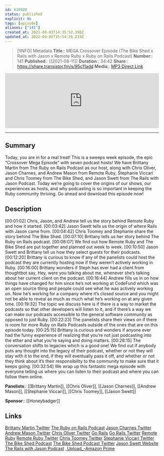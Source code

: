 ```yaml
---
id: 610420
status: published
explicit: No
tags: [episode]
aliases: ["141"]
created_at: 2021-08-03T14:35:52.398Z
updated_at: 2022-04-05T15:54:26.219Z
---
```


> [!INFO] Metadata
> **Title**:: MEGA Crossover Episode (The Bike Shed x Rails with Jason x Remote Ruby x Ruby on Rails Podcast)
> **Number**:: 141
> **Published**:: [[2021-08-11]]
> **Duration**:: 34:42
> **Share**:: <https://share.transistor.fm/s/95c11add>
> **Media**:: [MP3 Direct Link](https://dts.podtrac.com/redirect.mp3/media.transistor.fm/95c11add/2d5048bb.mp3)

<iframe width="100%" height="180" frameborder="no" scrolling="no" seamless src="https://share.transistor.fm/e/95c11add/dark"></iframe>

---

## Summary

Today, you are in for a real treat! This is a sweeps week episode, the epic “Crossover Mega Episode” with seven podcast hosts! We have Brittany Martin from The Ruby on Rails Podcast as our host, along with Chris Oliver, Jason Charnes, and Andrew Mason from Remote Ruby, Stephanie Viccari and Chris Toomey from The Bike Shed, and Jason Swett from The Rails with Jason Podcast. Today we’re going to cover the origins of our shows, our experiences as hosts, and why podcasting is so important in keeping the Ruby community thriving. Go ahead and download this episode now!

## Description

[00:01:02] Chris, Jason, and Andrew tell us the story behind Remote Ruby and how it started.
[00:03:42] Jason Swett tells us the origin of where Rails with Jason came from.
[00:04:42] Chris Toomey and Stephanie share the story behind The Bike Shed.
[00:07:10] Brittany tells us her story behind The Ruby on Rails podcast.
[00:08:07] We find out how Remote Ruby and The Bike Shed are put together and planned out week to week.
[00:10:50] Jason Swett and Brittany tell us how they select guests for their podcasts.
[00:12:20] Brittany is curious to know if any of the panelists could host the podcast they are currently hosting now if they weren’t actively working in Ruby.
[00:16:00] Brittany wonders if Steph has ever had a client from thoughtbot say, Hey, were you talking about me, whenever she’s talking about her current client on the podcast.
[00:16:44] Andrew fills us in on how things have changed for him since he’s not working at CodeFund which was an open source thing and people could see what he was actively working on. Now he’s working for a company where it’s closed source and you might not be able to reveal as much as much what he’s working on at any given time.
[00:19:32] The topic we discuss here is if there is a way to market the podcasts so that other developers will listen to it, and if there’s a way we can make our podcasts accessible to the general software community as opposed to just Ruby.
[00:22:23] The panelists share their views on if there is room for more Ruby on Rails Podcasts outside of the ones that are on this episode today.
[00:25:15] Brittany is curious and wonders if anyone ever had the funny experience of realizing that you’re not just podcasting into the ether and what you’re saying and doing matters.
[00:28:15] The conversation shifts to legacies which is a good one! We find out if anybody puts any thought into the legacy of their podcast, whether or not they will stay with it to the end, if they will eventually pass it off, and whether or not they think about it’s their responsibility to the community to make sure that it keeps going.
[00:32:54] We wrap up this fantastic mega episode with everyone telling us where you can listen to their podcast and where you can follow them online.

**Panelists**:: [[Brittany Martin]], [[Chris Oliver]], [[Jason Charnes]], [[Andrew Mason]], [[Stephanie Viccari]], [[Chris Toomey]], [[Jason Swett]]

**Sponsor**:: [[Honeybadger]]

## Links

[Brittany Martin Twitter](https://twitter.com/brittjmartin?lang=en)
[The Ruby on Rails Podcast](https://www.therubyonrailspodcast.com/)
[Jason Charnes Twitter](https://twitter.com/jmcharnes?ref_src=twsrc%255Egoogle%257Ctwcamp%255Eserp%257Ctwgr%255Eauthor)
[Andrew Mason Twitter](https://twitter.com/andrewmcodes?lang=en)
[Chris Oliver Twitter](https://twitter.com/excid3?lang=en)
[Go Rails](https://gorails.com/)
[Go Rails Twitter](https://twitter.com/GoRails?ref_src=twsrc%255Egoogle%257Ctwcamp%255Eserp%257Ctwgr%255Eauthor)
[Remote Ruby](https://remoteruby.com/)
[Remote Ruby Twitter](https://twitter.com/remote_ruby?ref_src=twsrc%255Egoogle%257Ctwcamp%255Eserp%257Ctwgr%255Eauthor)
[Chris Toomey Twitter](https://twitter.com/christoomey?lang=en)
[Stephanie Viccari Twitter](https://twitter.com/sviccari?lang=en)
[The Bike Shed Podcast](https://www.bikeshed.fm/)
[The Bike Shed Podcast Twitter](https://twitter.com/_bikeshed?lang=en)
[Jason Swett Website](https://www.codewithjason.com/)
[The Rails with Jason Podcast](https://www.codewithjason.com/rails-with-jason-podcast/)
_[Upload_-Amazon Prime](https://www.amazon.com/Upload-Season-1/dp/B08BYYHCLN)
